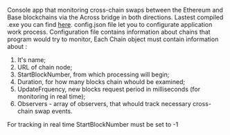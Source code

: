 Console app that monitoring cross-chain swaps between the Ethereum and Base blockchains via the Across bridge in both directions.
Lastest compiled .exe you can find [here](https://github.com/Xenon28082/CrossChainMonitor/releases/tag/release).
config.json file let you to configurate application work process.
Configuration file contains information about chains that program would try to monitor,
Each Chain object must contain information about :
1) It's name;
2) URL of chain node;
3) StartBlockNumber, from which processing will begin;
4) Duration, for how many blocks chain whould be examined;
5) UpdateFrquency, new blocks request period in milliseconds (for monitoring in real time);
6) Observers - array of observers, that whould track necessary cross-chain swap events.

For tracking in real time StartBlockNumber must be set to -1
